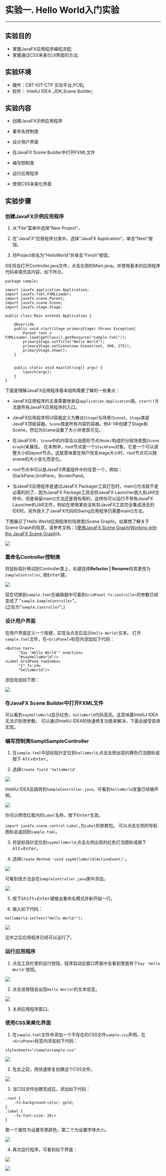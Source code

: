 # 实验一. Hello World入门实验

-------

## 实验目的

- 掌握JavaFX应用程序编程流程;
- 掌握通过CSS来美化UI界面的方法;

## 实验环境

- 硬件：CBT-IOT-CTP 实验平台,PC机;
- 软件： IntelliJ IDEA ,JDK,Scene Builder;

## 实验内容

- 创建JavaFX示例应用程序

- 重命名控制类

- 设计用户界面

- 在JavaFX Scene Builder中打开FXML文件

- 编写控制类

- 运行应用程序

- 使用CSS来美化界面

## 实验步骤

### 创建JavaFX示例应用程序

1. 从”File”菜单中选择”New Project”。

2. 在”JavaFX”应用程序分类中，选择”JavaFX Application”，单击”Next”按钮。

3. 将Project命名为”HelloWorld”并单击”Finish”按钮。

IDE将会打开Controller.java文件，点击左侧的Main.java。并使用基本的应用程序代码来填充其内容，如下所示。

```
package sample;

import javafx.application.Application;
import javafx.fxml.FXMLLoader;
import javafx.scene.Parent;
import javafx.scene.Scene;
import javafx.stage.Stage;

public class Main extends Application {

    @Override
    public void start(Stage primaryStage) throws Exception{
        Parent root = FXMLLoader.load(getClass().getResource("sample.fxml"));
        primaryStage.setTitle("Hello World");
        primaryStage.setScene(new Scene(root, 300, 275));
        primaryStage.show();
    }


    public static void main(String[] args) {
        launch(args);
    }
}

```

下面是理解JavaFX应用程序基本结构需要了解的一些重点：

- JavaFX应用程序的主类需要继承自`application.Application`类。`start()`方法是所有JavaFX应用程序的入口。

- JavaFX应用程序将UI容器定义为舞台(`Stage`)与场景(`Scene`)。`Stage`类是JavaFX顶级容器。`Scene`类是所有内容的容器。例4-1中创建了Stage和Scene，然后为Scene设置了大小并使其可见。

- 在JavaFX中，`Scene`中的内容会以由图形节点(`Node)`构成的分层场景图(`Scene Graph`)来展现。
在本例中，root节点是一个`StackPane`对象，它是一个可以调整大小的layout节点。这就意味着在用户改变stage大小时，root节点可以随scene的大小变化而变化。

- root节点中可以是JavaFX界面组件中的任意一个，例如：StackPane,GridPane，BorderPand。

- 当JavaFX应用程序是通过JavaFX Packager工具打包时，main()方法就不是必需的的了，因为JavaFX Package工具会将JavaFX Launcher嵌入到JAR文件中。但是保留main()方法还是很有用的，这样你可以运行不带有JavaFX Launcher的JAR文件，例如在使用某些没有将JavaFX工具完全集成进去的IDE时。另外嵌入了JavaFX代码的Swing应用程序仍需要main()方法。

下图展示了Hello World应用程序的场景图(Scene Graph)。如果想了解关于Scene Graph的信息，请参考文档：《[使用JavaFX Scene Graph(Working with the JavaFX Scene Graph)](http://docs.oracle.com/javase/8/javafx/get-started-tutorial/get_start_apps.htm)》。

![](scene_graph.png)

### 重命名Controller控制类

将鼠标指针移动到Controller类上，右键选择**Refactor | Rename**将其更改为`SampleController`,
按<kbd>Enter<kbd>键。

![](samplecontroller.png)

现在切换到`sample.fxml`在编辑器中可看到`GridPanel fx:controller`的参数已经变成了 "`sample.SampleController`"。  
(之前为"`sample.Controller`"。)

### 设计用户界面

在用户界面定义一个按键，实现当点击后显示`Hello World!`文本。
打开`sample.fxml`文件，在`<GridPanel>`标签内添加如下代码：

```
<Button text=
      "Say 'Hello World'" onAction=
      "#sayHelloWorld"/>
<Label GridPane.rowIndex=
      "1" fx:id=
      "helloWorld"/>
```
添加完成如下图：

![](change_sample.png)

### 在JavaFX Scene Builder中打开FXML文件



可以看到`sayHelloWorld`显示红色，`helloWorld`代码高亮。这意味着IntelliJ IDEA无法识别改参数。
可以通过IntelliJ IDEA的快速修复功能来解决，下面会接受具体实现。

### 编写控制类SamplSampleController

1. 在`sample.fxml`中鼠标指针定位到`helloWorld`,点击左侧出现的黄色灯泡图标或按下
<kbd>Alt</kbd>+<kbd>Enter</kbd>。

2. 选择`Create field 'helloWorld'`

 ![](field_helloWorld.png)

 IntelliJ IDEA会跳转到`SampleController.java`，可看到`helloWorld`变量已经被声明。

 ![](helloWorld_declaraton.png)

 你可以修改红框内的`Label`名称，按下<kbd>Enter</kbd>生效。

`import javafx.scene.control.Label;`为`Label`的依赖包。
可以点击左侧的导航图标会返回到`sample.fxml`。

3. 将鼠标指针定位到`sayHelloWorld`,点击左侧出现的红色灯泡图标或按下
<kbd>Alt</kbd>+<kbd>Enter</kbd>。

4. 选择`Create Method 'void sayHelloWorld(ActionEvent)'`。

![](fix_sayHelloWorld.png)

可看到改方法会在`SampleController.java`类中添加。

![](func_sayHelloWorld.png)

5. 按下<kbd>Shift</kbd>+<kbd>Enter</kbd>键推出重命名模式并新开始一行。

6. 输入如下代码：

```
helloWorld.setText("Hello World!");
```
![](2017-02-20-11-33-45.png)

这步之后应用程序已经可以运行了。

### 运行应用程序

1. 点击工具栏里的运行按钮，程序启动后窗口界面中会看到里面有个`Say 'Hello World'`按钮。 

![](2017-02-20-11-38-35.png)

2. 点击该按钮会出现`Hello World!`的文本信息。

![](2017-02-20-11-40-07.png)

3. 关闭应用程序窗口。

### 使用CSS来美化界面

1. 在`sample.fxml`文件中添加一个不存在的CSS文件`sample.css`声明。在`<GridPane>`标签内添加如下代码：

```
stylesheets="/sample/sample.css"
```

![](2017-02-20-11-44-53.png)

2. 在此之前，用快速修复创建这个CSS文件。

![](2017-02-20-11-45-45.png)

3. 当CSS文件创建完成后，添加如下代码：

```
.root {
    -fx-background-color: gold;
}
.label {
    -fx-font-size: 20;>
}
```

第一个属性为设置背景颜色，第二个为设置字体大小。

![](2017-02-20-11-48-08.png)

4. 再次运行程序，可看到如下界面：

![](2017-02-20-11-48-45.png)

![](2017-02-20-11-48-58.png)